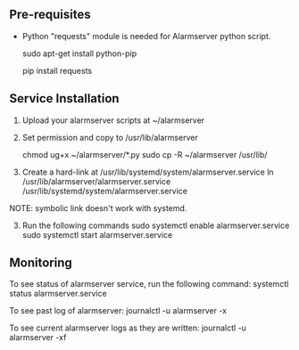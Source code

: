 Pre-requisites
--------------
 - Python "requests" module is needed for Alarmserver python script.
 
     sudo apt-get install python-pip
     
     pip install requests

Service Installation
--------------------
1. Upload your alarmserver scripts at ~/alarmserver

2. Set permission and copy to /usr/lib/alarmserver

     chmod ug+x ~/alarmserver/*.py
     sudo cp -R ~/alarmserver /usr/lib/

2. Create a hard-link at /usr/lib/systemd/system/alarmserver.service
     ln /usr/lib/alarmserver/alarmserver.service /usr/lib/systemd/system/alarmserver.service
 
  NOTE: symbolic link doesn't work with systemd.

3. Run the following commands
     sudo systemctl enable alarmserver.service
     sudo systemctl start alarmserver.service

Monitoring
----------
To see status of alarmserver service, run the following command:
    systemctl status alarmserver.service

To see past log of alarmserver:
    journalctl -u alarmserver -x

To see current alarmserver logs as they are written:
    journalctl -u alarmserver -xf
